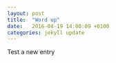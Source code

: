 ```yaml
---
layout: post
title:  "Word up"
date:   2016-04-19 14:00:09 +0100
categories: jekyll update
---
```

Test a new entry
